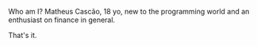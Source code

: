 Who am I?
  Matheus Cascão, 18 yo, new to the programming world and an enthusiast on finance in general.
  
That's it.
